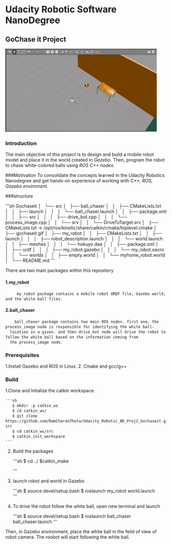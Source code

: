 # Udacity Robotic Software NanoDegree
## GoChase it Project

![](gochaseit.gif)

### Introduction
The main objective of this project is to design and build a mobile robot model and place it in the world created in _Gazebo_. Then, program the robot to chase white-colored balls using _ROS C++ nodes_.

###Motivation
To consolidate the concepts learned in the Udacity Robotics Nanodegree and get hands-on experience of working with _C++, ROS, Gazebo enviroment_.

###structure

'''sh
Gochaseit
│   └── src
│       ├── ball_chaser
│       │   ├── CMakeLists.txt
│       │   ├── launch
│       │   │   └── ball_chaser.launch
│       │   ├── package.xml
│       │   ├── src
│       │   │   ├── drive_bot.cpp
│       │   │   └── process_image.cpp
│       │   └── srv
│       │       └── DriveToTarget.srv
│       ├── CMakeLists.txt -> /opt/ros/kinetic/share/catkin/cmake/toplevel.cmake
│       ├── gochaseit.gif
│       ├── my_robot
│       │   ├── CMakeLists.txt
│       │   ├── launch
│       │   │   ├── robot_description.launch
│       │   │   └── world.launch
│       │   ├── meshes
│       │   │   └── hokuyo.dae
│       │   ├── package.xml
│       │   ├── urdf
│       │   │   ├── my_robot.gazebo
│       │   │   └── my_robot.xacro
│       │   └── worlds
│       │       ├── empty.world
│       │       └── myhome_robot.world
│       └── README.md
 '''

There are two main packages within this repository

#### 1.my_robot
         my_robot package contains a mobile robot URDF file, Gazebo world, and the white ball files. 
#### 2.ball_chaser
        ball_chaser package contains two main ROS nodes. first one, the process_image node is responsible for identifying the white ball-
      location in a given. and then drive_bot node will drive the robot to follow the white ball based on the information coming from 
      the process_image node. 
      
### Prerequisites 

1.Install Gazebo and ROS in Linux.
2. Cmake and gcc/g++

### Build

1.Clone and Intialize the catkin workspace.
    
    '''sh
       $ mkdir -p catkin_ws
       $ cd catkin_ws/
       $ git clone https://github.com/RamCharanThota/Udacity_Robotic_ND_Proj2_Gochaseit.git src
       $ cd catkin_ws/src
       $ catkin_init_workspace 
    '''
2. Build the packages
     
     '''sh
     $ cd ../
     $catkin_make
     
     '''
3. launch robot and world in Gazebo
    
    '''sh
    $ source devel/setup.bash
    $ roslaunch my_robot world.launch  
    '''
4. To drive the robot follow the white ball, open new terminal and launch
     
     '''sh
     $ source devel/setup.bash
     $ roslaunch ball_chaser ball_chaser.launch
     '''
     
 Then, in Gazebo environment, place the white ball in the feild of view of robot camera.  The roobot will start following the white ball.   

